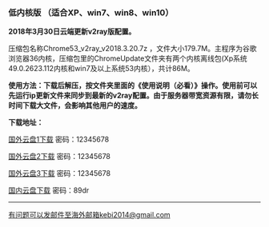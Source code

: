 ### 低内核版 （适合XP、win7、win8、win10）

**2018年3月30日云端更新v2ray版配置。**

压缩包名称Chrome53_v2ray_v2018.3.20.7z ，文件大小179.7M。主程序为谷歌浏览器36内核，压缩包里的ChromeUpdate文件夹有两个内核离线包(Xp系统49.0.2623.112内核和win7及以上系统53内核），共计86M。

**使用方法：下载后解压，按文件夹里面的《使用说明（必看）》操作。使用前可以先运行ip更新文件来同步到最新的v2ray配置。由于服务器带宽资源有限，请勿长时间下载大文件，会影响其他用户的速度。**

**下载地址：**

[国外云盘1下载](http://45.32.141.248:8000/f/7b2798ec5f/) 密码：12345678

[国外云盘2下载](http://165.227.23.136:8000/f/410f35e918/) 密码：12345678

[国外云盘3下载](http://108.61.224.82:8000/f/540826a59e/) 密码：12345678

[国内云盘下载]( https://pan.baidu.com/s/1WgLhLeKusg6kQ7j89e9otg ) 密码：89dr


***

有问题可以发邮件至海外邮箱kebi2014@gmail.com